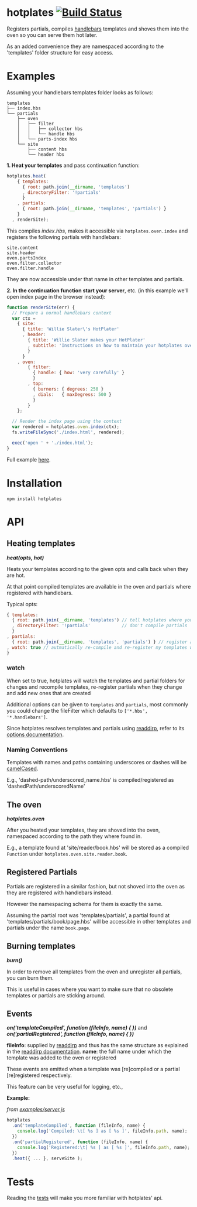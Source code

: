 # hotplates [![Build Status](https://secure.travis-ci.org/thlorenz/hotplates.png)](http://travis-ci.org/thlorenz/hotplates)

Registers partials, compiles [handlebars](http://handlebarsjs.com/) templates and shoves them into the oven so you can serve them hot later.

As an added convenience they are namespaced according to the 'templates' folder structure for easy access.

# Examples

Assuming your handlebars templates folder looks as follows:

    templates
    ├── index.hbs
    └── partials
        ├── oven
        │   ├── filter
        │   │   ├── collector hbs
        │   │   └── handle hbs
        │   └── parts-index hbs
        └── site
            ├── content hbs
            └── header hbs
 

**1. Heat your templates** and pass continuation function:

```javascript
hotplates.heat(
    { templates:
      { root: path.join(__dirname, 'templates')
      , directoryFilter: '!partials' 
      }
    , partials:
      { root: path.join(__dirname, 'templates', 'partials') }
    }
  , renderSite);
```

This compiles *index.hbs*, makes it accessible via `hotplates.oven.index` and
registers the following partials with handlebars:

    site.content          
    site.header           
    oven.partsIndex            
    oven.filter.collector 
    oven.filter.handle    

They are now accessible under that name in other templates and partials.


**2. In the continuation function start your server**, etc. (in this example we'll open index page in the browser instead):

```javascript
function renderSite(err) {
  // Prepare a normal handlebars context
  var ctx = 
    { site: 
      { title: 'Willie Slater\'s HotPlater'
      , header: 
        { title: 'Willie Slater makes your HotPlater'
        , subtitle: 'Instructions on how to maintain your hotplates oven' 
        }
      }
    , oven:
        { filter:
          { handle: { how: 'very carefully' }
          }
        , top:
          { burners: { degrees: 250 } 
          , dials:   { maxDegress: 500 }
          }
        }
    };

  // Render the index page using the context
  var rendered = hotplates.oven.index(ctx);
  fs.writeFileSync('./index.html', rendered);

  exec('open ' + './index.html');
}
```

Full example [here](https://github.com/thlorenz/hotplates/tree/master/examples).

# Installation

`npm install hotplates`

# API

## Heating templates

***heat(opts, hot)***

Heats your templates according to the given opts and calls back when they are hot.

At that point compiled templates are available in the oven and partials where registered with handlebars.

Typical opts:
```javascript
{ templates:
  { root: path.join(__dirname, 'templates') // tell hotplates where your templates are
  , directoryFilter: '!partials'            // don't compile partials
  }
, partials:
  { root: path.join(__dirname, 'templates', 'partials') } // register all my partials
, watch: true // autmatically re-compile and re-register my templates when I change them or add new ones
}
```
### watch 

When set to true, hotplates will watch the templates and partial folders for changes and recompile templates, 
re-register partials when they change and add new ones that are created

Additional options can be given to `templates` and `partials`, most commonly you could change the fileFilter which defaults to `['*.hbs', '*.handlebars']`.

Since hotplates resolves templates and partials using [readdirp](https://github.com/thlorenz/readdirp),
refer to its [options documentation](https://github.com/thlorenz/readdirp#options).

### Naming Conventions 

Templates with names and paths containing underscores or dashes will be [camelCased](http://en.wikipedia.org/wiki/CamelCase).

E.g., 'dashed-path/underscored_name.hbs' is compiled/registered as 'dashedPath/underscoredName'


## The oven

***hotplates.oven***

After you heated your templates, they are shoved into the oven, namespaced according to the path they where found in.

E.g., a template found at 'site/reader/book.hbs' will be stored as a compiled `Function` under `hotplates.oven.site.reader.book`.

## Registered Partials

Partials are registered in a similar fashion, but not shoved into the oven as they are registered with handlebars instead. 

However the namespacing schema for them is exactly the same.

Assuming the partial root was 'templates/partials', a partial found at 'templates/partials/book/page.hbs' will be accessible in other templates and partials under the name `book.page`.

## Burning templates

***burn()***

In order to remove all templates from the oven and unregister all partials, you can burn them.

This is useful in cases where you want to make sure that no obsolete templates or partials are sticking around.

## Events

***on('templateCompiled', function (fileInfo, name) { })*** and ***on('partialRegistered', function (fileInfo, name) { })***

**fileInfo**: supplied by [readdirp](https://github.com/thlorenz/readdirp) and thus has the same structure as explained in the [readdirp documentation](https://github.com/thlorenz/readdirp#entry-info).
**name**: the full name under which the template was added to the oven or registered

These events are emitted when a template was [re]compiled or a partial [re]registered respectively.

This feature can be very useful for logging, etc.,

**Example:**

*from [examples/server.js](https://github.com/thlorenz/hotplates/blob/master/examples/server.js)*

```javascript
hotplates
  .on('templateCompiled', function (fileInfo, name) { 
    console.log('Compiled: \t[ %s ] as [ %s ]', fileInfo.path, name); 
  })
  .on('partialRegistered', function (fileInfo, name) { 
    console.log('Registered:\t[ %s ] as [ %s ]', fileInfo.path, name); 
  })
  .heat({ ... }, serveSite );
```


# Tests

Reading the [tests](https://github.com/thlorenz/hotplates/blob/master/test/hotplates.js) 
will make you more familiar with hotplates' api.
